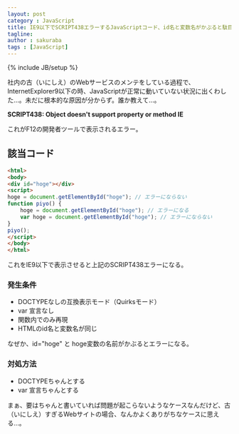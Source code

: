 ```yaml
---
layout: post
category : JavaScript
title: IE9以下でSCRIPT438エラーするJavaScriptコード、id名と変数名がかぶると駄目？
tagline: 
author : sakuraba
tags : [JavaScript]
---
```

{% include JB/setup %}

社内の古（いにしえ）のWebサービスのメンテをしている過程で、InternetExplorer9以下の時、JavaScriptが正常に動いていない状況に出くわした…。未だに根本的な原因が分からず。誰か教えて…。

__SCRIPT438: Object doesn't support property or method IE__

これがF12の開発者ツールで表示されるエラー。

## 該当コード

```html
<html>
<body>
<div id="hoge"></div>
<script>
hoge = document.getElementById("hoge"); // エラーにならない
function piyo() {
	hoge = document.getElementById("hoge"); // エラーになる
	var hoge = document.getElementById("hoge"); // エラーにならない
}
piyo();
</script>
</body>
</html>
```

これをIE9以下で表示させると上記のSCRIPT438エラーになる。

### 発生条件

- DOCTYPEなしの互換表示モード（Quirksモード）
- var 宣言なし
- 関数内でのみ再現
- HTMLのid名と変数名が同じ

なぜか、id="hoge" と hoge変数の名前がかぶるとエラーになる。

### 対処方法

- DOCTYPEちゃんとする
- var 宣言ちゃんとする

まぁ、要はちゃんと書いていれば問題が起こらないようなケースなんだけど、古（いにしえ）すぎるWebサイトの場合、なんかよくありがちなケースに思える…。
